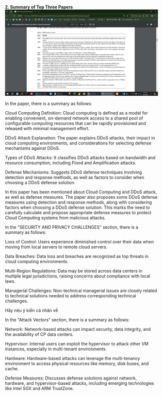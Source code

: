 **2. Summary of Top Three Papers**
![alt text](image.png)

<!-- DDoS attacks in past -->

<!--


**[1] Paper Title: "Deep Learning for Image Recognition"**

- **Main Contribution:** This paper presents an in-depth exploration of deep learning techniques for image recognition tasks. It covers various architectures such as Convolutional Neural Networks (CNNs) and their applications in image classification, object detection, and segmentation.
- **Personal Judgement:** I found this paper extremely insightful in understanding the fundamentals of deep learning applied to image recognition. The detailed explanations of CNN architectures and their real-world applications were particularly valuable.

**[2] Paper Title: "Natural Language Processing: State of the Art"**

- **Main Contribution:** This paper provides an overview of the state-of-the-art techniques in natural language processing (NLP). It covers topics such as word embeddings, recurrent neural networks (RNNs), and transformer models like BERT and GPT.
- **Personal Judgement:** As someone interested in language processing tasks, I found this paper to be an excellent resource. It not only gave me a comprehensive understanding of modern NLP techniques but also inspired me to delve deeper into transformer architectures.

**[3] Paper Title: "Reinforcement Learning: An Introduction"**

- **Main Contribution:** This seminal paper introduces the field of reinforcement learning (RL) and its foundational concepts. It covers topics such as Markov decision processes, value iteration, policy iteration, and Q-learning.
- **Personal Judgement:** While challenging, this paper provided a solid foundation in RL concepts. It clarified many intricate details of RL algorithms and their applications, sparking my interest in exploring RL further.
 -->

<!--  -->
<!--  -->
<!--  -->
<!--  -->
<!--  -->
<!--  -->
<!--  -->
<!--  -->
<!--  -->
<!--  -->
<!--  -->
<!--  -->
<!--  -->
<!--  -->
<!--  -->
<!--  -->
<!--  -->
<!--  -->
<!--  -->

<!-- _Main Contribution:_ -->
<!-- _Personal Judgement:_ -->
<!-- _Contribution to Group Work:_ -->

<!--  -->

<!-- Hãy nêu ý kiến cá nhân về -->

In the paper, there is a summary as follows:

Cloud Computing Definition: Cloud computing is defined as a model for enabling convenient, on-demand network access to a shared pool of configurable computing resources that can be rapidly provisioned and released with minimal management effort.

DDoS Attack Explanation: The paper explains DDoS attacks, their impact in cloud computing environments, and considerations for selecting defense mechanisms against DDoS.

Types of DDoS Attacks: It classifies DDoS attacks based on bandwidth and resource consumption, including Flood and Amplification attacks.

Defense Mechanisms: Suggests DDoS defense techniques involving detection and response methods, as well as factors to consider when choosing a DDoS defense solution.

<!--  -->

In this paper has been mentioned about Cloud Computing and DDoS attack, as well as defense measures. The paper also proposes some DDoS defense measures using detection and response methods, along with considering factors when choosing a DDoS defense solution. This marks the need to carefully calculate and propose appropriate defense measures to protect Cloud Computing systems from malicious attacks.

<!--  -->
<!-- Hãy nêu ý kiến cá nhân về -->

In the "SECURITY AND PRIVACY CHALLENGES" section, there is a summary as follows:

Loss of Control: Users experience diminished control over their data when moving from local servers to remote cloud servers.

Data Breaches: Data loss and breaches are recognized as top threats in cloud computing environments.

Multi-Region Regulations: Data may be stored across data centers in multiple legal jurisdictions, raising concerns about compliance with local laws.

Managerial Challenges: Non-technical managerial issues are closely related to technical solutions needed to address corresponding technical challenges.

<!--  -->
Hãy nêu ý kiến cá nhân về

In the "Attack Vectors" section, there is a summary as follows:

Network: Network-based attacks can impact security, data integrity, and the availability of CP data centers.

Hypervisor: Internal users can exploit the hypervisor to attack other VM instances, especially in multi-tenant environments.

Hardware: Hardware-based attacks can leverage the multi-tenancy environment to access physical resources like memory, disk buses, and cache.

Defense Measures: Discusses defense solutions against network, hardware, and hypervisor-based attacks, including emerging technologies like Intel SGX and ARM TrustZone.

<!--  -->
